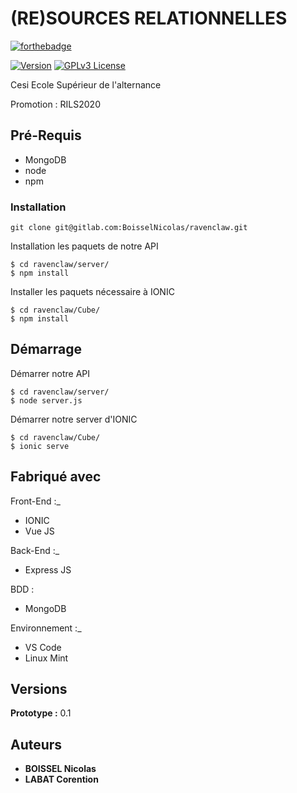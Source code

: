 # (RE)SOURCES RELATIONNELLES
[![forthebadge](https://forthebadge.com/images/badges/built-with-love.svg)](https://forthebadge.com)

[![Version](https://badge.fury.io/gh/tterb%2FHyde.svg)](https://badge.fury.io/gh/tterb%2FHyde)
[![GPLv3 License](https://img.shields.io/badge/License-GPL%20v3-yellow.svg)](https://opensource.org/licenses/)

Cesi Ecole Supérieur de l'alternance

Promotion : RILS2020

## Pré-Requis

 - MongoDB
 - node
 - npm


### Installation
```
git clone git@gitlab.com:BoisselNicolas/ravenclaw.git
```

Installation les paquets de notre API

```
$ cd ravenclaw/server/
$ npm install
```

Installer les paquets nécessaire à IONIC
```
$ cd ravenclaw/Cube/
$ npm install
```


## Démarrage
Démarrer notre API

```
$ cd ravenclaw/server/
$ node server.js
```

Démarrer notre server d'IONIC
```
$ cd ravenclaw/Cube/
$ ionic serve
```


## Fabriqué avec

Front-End :_
* IONIC 
* Vue JS 

Back-End :_
* Express JS

BDD :
* MongoDB

Environnement :_
* VS Code
* Linux Mint


## Versions

**Prototype :** 0.1


## Auteurs

* **BOISSEL Nicolas** 
* **LABAT Corention**



